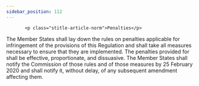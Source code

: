 ```yaml
---
sidebar_position: 112
---
```

           <p class="stitle-article-norm">Penalties</p>
   <p class="norm">The Member&nbsp;States shall lay down the rules on 
penalties applicable for infringement of the provisions of this 
Regulation and shall take all measures necessary to ensure that they are
 implemented. The penalties provided for shall be effective, 
proportionate, and dissuasive. The Member&nbsp;States shall notify the 
Commission of those rules and of those measures by 25 February 2020 and 
shall notify it, without delay, of any subsequent amendment affecting 
them.</p>
   <p>
      
      
   </p>
   